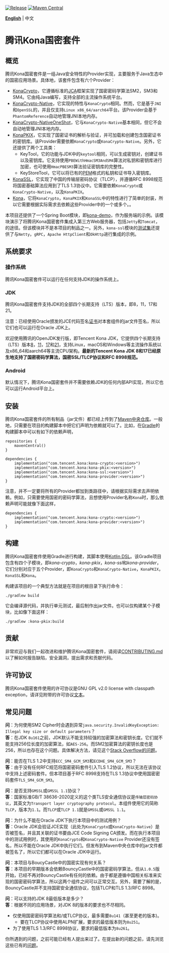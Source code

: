 [![Release](https://img.shields.io/badge/Release-1.0.16-brightgreen)](https://github.com/Tencent/TencentKonaSMSuite/releases/tag/v1.0.16)
[![Maven Central](https://img.shields.io/badge/Maven_Central-gray)](https://central.sonatype.com/search?q=com.tencent.kona)

**[English]** | 中文

# 腾讯Kona国密套件

## 概览
腾讯Kona国密套件是一组Java安全特性的Provider实现，主要服务于Java生态中的国密应用场景。具体地，该套件包含有六个Provider：

- [KonaCrypto]，它遵循标准的[JCA]框架实现了国密密码学算法SM2，SM3和SM4。它由纯Java编写，支持全部的主流操作系统平台。
- [KonaCrypto-Native]，它实现的特性与`KonaCrypto`相同。然而，它是基于`JNI`和`OpenSSL`的，并且仅支持`Linux x86_64/aarch64`平台。该Provider会基于`PhantomReference`自动地管理JNI本地内存。
- [KonaCrypto-NativeOneShot]，它与`KonaCrypto-Native`基本相同，但它不会自动地管理JNI本地内存。
- [KonaPKIX]，它实现了国密证书的解析与验证，并可加载和创建包含国密证书的密钥库。该Provider需要依赖`KonaCrypto`或`KonaCrypto-Native`。另外，它还提供了两个工具类：
  - KeyTool，它的功能与JDK中的`keytool`相同，可以生成密钥对，创建证书以及密钥库。它支持使用`PBEWithHmacSM3AndSM4`算法对私钥和密钥库进行加密，也可使用`HmacPBESM3`算法验证密钥库的完整性。
  - KeyStoreTool，它可以将已有的[PEM]格式的私钥和证书导入密钥库。
- [KonaSSL]，它实现了中国的传输层密码协议（TLCP），并遵循RFC 8998规范将国密基础算法应用到了TLS 1.3协议中。它需要依赖`KonaCrypto`或`KonaCrypto-Native`，以及`KonaPKIX`。
- [Kona]，它将`KonaCrypto`，`KonaPKIX`和`KonaSSL`中的特性进行了简单的封装，所以它需要根据实际需求去依赖这些Provider中的一个或多个。。

本项目还提供了一个Spring Boot模块，即[kona-demo]，作为服务端的示例。该模块演示了将腾讯Kona国密套件集成入第三方Web服务器，包括`Jetty`和`Tomcat`，的途径。但该模块并不是本项目的制品之一。另外，`kona-ssl`模块的[测试集]还提供了与`Netty`，`gRPC`，`Apache HttpClient`和`OkHttp`进行集成的示例。

## 系统要求

### 操作系统
腾讯Kona国密套件可以运行在任何支持JDK的操作系统上。

### JDK
腾讯Kona国密套件支持JDK的全部四个长期支持（LTS）版本，即8，11，17和21。

注意：已经使用Oracle颁发的JCE代码签名[证书]对本套组件的jar文件签名，所以它们也可以运行在Oracle JDK上。

欢迎使用腾讯的OpenJDK发行版，即Tencent Kona JDK，它提供四个长期支持（LTS）版本[8]，[11]，[17]和[21]，支持Linux，macOS和Windows等主流操作系统以及x86_64和aarch64等主流CPU架构。**最新的Tencent Kona JDK 8和17已经原生地支持了国密密码学算法，国密SSL/TLCP协议和RFC 8998规范。**

### Android
默认情况下，腾讯Kona国密套件并不需要依赖JDK的任何内部API实现，所以它也可以运行Android平台上。

## 安装
腾讯Kona国密套件的所有制品（jar文件）都已经上传到了[Maven中央仓库]。一般地，只需要在项目的构建脚本中把它们声明为依赖就可以了。比如，在[Gradle]的构建脚本中可以有如下的依赖声明，

```
repositories {
    mavenCentral()
}

dependencies {
    implementation("com.tencent.kona:kona-crypto:<version>")
    implementation("com.tencent.kona:kona-pkix:<version>")
    implementation("com.tencent.kona:kona-ssl:<version>")
    implementation("com.tencent.kona:kona-provider:<version>")
}
```

注意，并不一定要将所有的Provider都加到类路径中，请根据实际需求去声明依赖。例如，只需要使用国密的密码学算法，且想使用Provider名称`Kona`时，那么依赖声明可能就像下面这样，

```
dependencies {
    implementation("com.tencent.kona:kona-crypto:<version>")
    implementation("com.tencent.kona:kona-provider:<version>")
}
```

## 构建
腾讯Kona国密套件使用Gradle进行构建，其脚本使用[Kotlin DSL]。该Gradle项目包含有四个子模块，即*kona-crypto*，*kona-pkix*，*kona-ssl*和*kona-provider*，它们分别对应于五个Provider，即`KonaCrypto`和`KonaCrypto-Native`，`KonaPKIX`，`KonaSSL`和`Kona`。

构建该项目的一个典型方法就是在项目的根目录下执行命令：

```
./gradlew build
```

它会编译源代码，并执行单元测试，最后制作出jar文件。也可以仅构建某个子模块，比如像下面这样：

```
./gradlew :kona-pkix:build
```

## 贡献
非常欢迎与我们一起改进和维护腾讯Kona国密套件，请阅读[CONTRIBUTING.md]以了解如何报告缺陷，安全漏洞，提出需求和贡献代码。

## 许可协议
腾讯Kona国密套件使用的许可协议是GNU GPL v2.0 license with classpath exception，请详见附带的许可协议[文本]。

## 常见问题
**问**：为何使用SM2 Cipher时会遇到异常`java.security.InvalidKeyException: Illegal key size or default parameters`？<br>
**答**：在JDK `8u161`之前，JDK默认不能支持较强的加密算法和密钥长度。它们就不能支持256位长度的加密算法，如`AES-256`。而SM2加密算法的密钥长度也是256，所以也存在这个问题。具体解决方法，请见这个[Stack Overflow的问题]。

**问**：能否在TLS 1.2中支持`ECC_SM4_GCM_SM3`和`ECDHE_SM4_GCM_SM3`？<br>
**答**：由于没有任何RFC规范将国密密码套件引入TLS 1.2协议，所以无法在该协议中支持上述密码套件。但本项目基于RFC 8998支持在TLS 1.3协议中使用国密密码套件`TLS_SM4_GCM_SM3`。

**问**：是否支持`GMSSL`或`GMSSL 1.1`协议？<br>
**答**：国家标准GB/T 38636-2020定义的这个类TLS安全通信协议是`传输层密码协议`，其英文为`Transport layer cryptography protocol`。本组件使用它的简称`TLCP`，版本为`1.1`。而`TLCP`或`TLCP 1.1`就是`GMSSL`或`GMSSL 1.1`。

**问**：为什么不能在Oracle JDK下执行本项目中的测试用例？<br>
**答**：Oracle JDK会验证JCE实现（此处为`KonaCrypto`或`KonaCrypto-Native`）是否被签名，并且其关联的证书要由JCE Code Signing CA颁发。而在执行本项目中的测试用例时，其使用的`KonaCrypto`和`KonaCrypto-Native` Provider还没有签名，所以不能在Oracle JDK中执行它们。但发布到Maven中央仓库中的jar文件都被签名了，所以它们都可以在Oracle JDK中运行。

**问**：本项目与BoucyCastle中的国密实现有何关系？<br>
**答**：本项目的早期版本会依赖BouncyCastle中的国密密码学算法，但从`1.0.5`版开始，已经不再对BouncyCastle有任何的依赖。由于都是遵循中国相关标准来实现的国密密码学算法，所以这两个组件之间可以正常交互。另外，需要了解的是，BouncyCastle并不支持国密安全通信协议，包括TLCP和TLS 1.3/RFC 8998。

**问**：可以支持的JDK 8最低版本是多少？<br>
**答**：根据不同的应用场景，对JDK 8的版本的要求也不尽相同。
- 仅使用国密密码学算法和/或TLCP协议，最多需要`8u141`（甚至更老的版本)。
  - 要在TLCP协议中使用ALPN扩展，要求的最低版本则为`8u251`。
- 为了使用TLS 1.3/RFC 8998协议，要求的最低版本为`8u261`。

你所遇到的问题，之前可能已经有人提出来过了。在提出新的问题之前，请先浏览这些已有的[问题]。

[English]:
<README.md>

[JCA]:
<https://docs.oracle.com/en/java/javase/11/security/java-cryptography-architecture-jca-reference-guide.html>

[KonaCrypto]:
<kona-crypto/README_cn.md>

[KonaCrypto-Native]:
<kona-crypto/README_cn.md>

[KonaCrypto-NativeOneShot]:
<kona-crypto/README_cn.md>

[KonaPKIX]:
<kona-pkix/README_cn.md>

[PEM]:
<https://en.wikipedia.org/wiki/Privacy-Enhanced_Mail>

[KonaSSL]:
<kona-ssl/README_cn.md>

[Kona]:
<kona-provider/README_cn.md>

[kona-demo]:
<kona-demo/README_cn.md>

[测试集]:
<kona-ssl/src/test/java/com/tencent/kona/ssl/demo>

[证书]:
<https://www.oracle.com/java/technologies/javase/getcodesigningcertificate.html#jcacodesigning>

[8]:
<https://github.com/Tencent/TencentKona-8>

[11]:
<https://github.com/Tencent/TencentKona-11>

[17]:
<https://github.com/Tencent/TencentKona-17>

[21]:
<https://github.com/Tencent/TencentKona-21>

[Maven中央仓库]:
<https://repo1.maven.org/maven2/com/tencent/kona/>

[Gradle]:
<https://gradle.org>

[Kotlin DSL]:
<https://docs.gradle.org/current/userguide/kotlin_dsl.html>

[CONTRIBUTING.md]:
<CONTRIBUTING_cn.md>

[文本]:
<LICENSE.txt>

[Stack Overflow的问题]:
<https://stackoverflow.com/questions/3862800/invalidkeyexception-illegal-key-size>

[问题]:
<https://github.com/Tencent/TencentKonaSMSuite/issues?q=is%3Aissue+label%3Aquestion>
